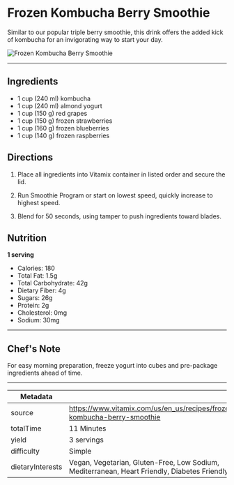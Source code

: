 # Frozen Kombucha Berry Smoothie

Similar to our popular triple berry smoothie, this drink offers the added kick of kombucha for an invigorating way to start your day.

![Frozen Kombucha Berry Smoothie](https://www.vitamix.com/content/dam/vitamix/home/recipes/q2-2023-recipes/Frozen_Kombucha_Berry_Smoothie_470x449.jpg)

---

## Ingredients

- 1 cup (240 ml) kombucha
- 1 cup (240 ml) almond yogurt
- 1 cup (150 g) red grapes
- 1 cup (150 g) frozen strawberries
- 1 cup (160 g) frozen blueberries
- 1 cup (140 g) frozen raspberries

## Directions

1. Place all ingredients into Vitamix container in listed order and secure the lid.

2. Run Smoothie Program or start on lowest speed, quickly increase to highest speed.

3. Blend for 50 seconds, using tamper to push ingredients toward blades.

## Nutrition

**1 serving**

- Calories: 180
- Total Fat: 1.5g
- Total Carbohydrate: 42g
- Dietary Fiber: 4g
- Sugars: 26g
- Protein: 2g
- Cholesterol: 0mg
- Sodium: 30mg

---

## Chef's Note

For easy morning preparation, freeze yogurt into cubes and pre-package ingredients ahead of time.

---

| Metadata |  |
| --- | --- |
| source | https://www.vitamix.com/us/en_us/recipes/frozen-kombucha-berry-smoothie |
| totalTime | 11 Minutes |
| yield | 3 servings |
| difficulty | Simple |
| dietaryInterests | Vegan, Vegetarian, Gluten-Free, Low Sodium, Mediterranean, Heart Friendly, Diabetes Friendly |

